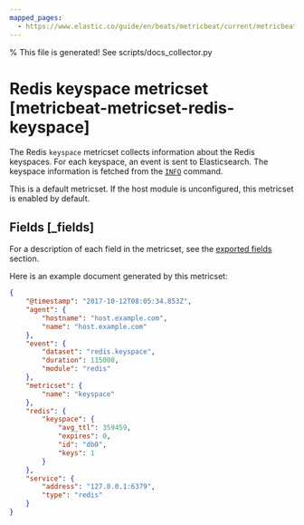 ```yaml
---
mapped_pages:
  - https://www.elastic.co/guide/en/beats/metricbeat/current/metricbeat-metricset-redis-keyspace.html
---
```


% This file is generated! See scripts/docs_collector.py

# Redis keyspace metricset [metricbeat-metricset-redis-keyspace]

The Redis `keyspace` metricset collects information about the Redis keyspaces. For each keyspace, an event is sent to Elasticsearch. The keyspace information is fetched from the [`INFO`](http://redis.io/commands/INFO) command.

This is a default metricset. If the host module is unconfigured, this metricset is enabled by default.

## Fields [_fields]

For a description of each field in the metricset, see the [exported fields](/reference/metricbeat/exported-fields-redis.md) section.

Here is an example document generated by this metricset:

```json
{
    "@timestamp": "2017-10-12T08:05:34.853Z",
    "agent": {
        "hostname": "host.example.com",
        "name": "host.example.com"
    },
    "event": {
        "dataset": "redis.keyspace",
        "duration": 115000,
        "module": "redis"
    },
    "metricset": {
        "name": "keyspace"
    },
    "redis": {
        "keyspace": {
            "avg_ttl": 359459,
            "expires": 0,
            "id": "db0",
            "keys": 1
        }
    },
    "service": {
        "address": "127.0.0.1:6379",
        "type": "redis"
    }
}
```
